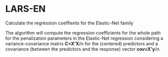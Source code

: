 # LARS-EN
Calculate the regression coeffients for the Elastic-Net family

The algorithm will compute the regression coefficients for the whole path for the penalization parameters 
in the Elastic-Net regression considering a variance-covariance matrix **C=X'X**/n for the (centered) predictors and a covariance (between the predictors and the response) vector **cov=X'y**/n.
